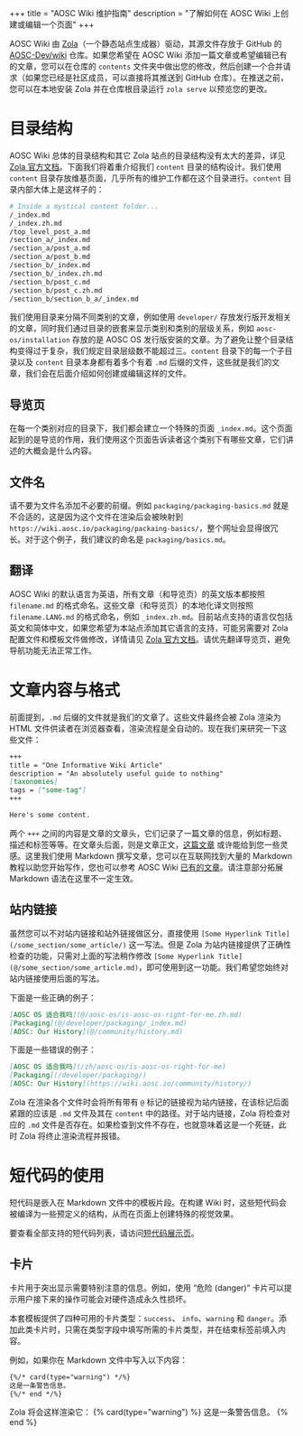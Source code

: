 +++
title = "AOSC Wiki 维护指南"
description = "了解如何在 AOSC Wiki 上创建或编辑一个页面"
+++

AOSC Wiki 由 [Zola](https://github.com/getzola/zola)（一个静态站点生成器）驱动，其源文件存放于 GitHub 的 [AOSC-Dev/wiki](https://github.com/AOSC-Dev/wiki) 仓库。如果您希望在 AOSC Wiki 添加一篇文章或希望编辑已有的文章，您可以在仓库的 `contents` 文件夹中做出您的修改，然后创建一个合并请求（如果您已经是社区成员，可以直接将其推送到 GitHub 仓库）。在推送之前，您可以在本地安装 Zola 并在仓库根目录运行 `zola serve` 以预览您的更改。

# 目录结构

AOSC Wiki 总体的目录结构和其它 Zola 站点的目录结构没有太大的差异，详见 [Zola 官方文档](https://www.getzola.org/documentation/getting-started/directory-structure/)。下面我们将着重介绍我们 `content` 目录的结构设计。我们使用 `content` 目录存放维基页面，几乎所有的维护工作都在这个目录进行。`content` 目录内部大体上是这样子的：

```bash
# Inside a mystical content folder...
/_index.md
/_index.zh.md
/top_level_post_a.md
/section_a/_index.md
/section_a/post_a.md
/section_a/post_b.md
/section_b/_index.md
/section_b/_index.zh.md
/section_b/post_c.md
/section_b/post_c.zh.md
/section_b/section_b_a/_index.md
```

我们使用目录来分隔不同类别的文章，例如使用 `developer/` 存放发行版开发相关的文章，同时我们通过目录的嵌套来显示类别和类别的层级关系，例如 `aosc-os/installation` 存放的是 AOSC OS 发行版安装的文章。为了避免让整个目录结构变得过于复杂，我们规定目录层级数不能超过三。`content` 目录下的每一个子目录以及 `content` 目录本身都有着多个有着 `.md` 后缀的文件，这些就是我们的文章，我们会在后面介绍如何创建或编辑这样的文件。

## 导览页

在每一个类别对应的目录下，我们都会建立一个特殊的页面 `_index.md`。这个页面起到的是导览的作用，我们使用这个页面告诉读者这个类别下有哪些文章，它们讲述的大概会是什么内容。

## 文件名

请不要为文件名添加不必要的前缀。例如 `packaging/packaging-basics.md` 就是不合适的，这是因为这个文件在渲染后会被映射到 `https://wiki.aosc.io/packaging/packaing-basics/`，整个网址会显得很冗长。对于这个例子，我们建议的命名是 `packaging/basics.md`。

## 翻译

AOSC Wiki 的默认语言为英语，所有文章（和导览页）的英文版本都按照 `filename.md` 的格式命名。这些文章（和导览页）的本地化译文则按照 `filename.LANG.md` 的格式命名，例如 `_index.zh.md`。目前站点支持的语言仅包括英文和简体中文，如果您希望为本站点添加其它语言的支持，可能另需要对 Zola 配置文件和模板文件做修改，详情请见 [Zola 官方文档](https://www.getzola.org/documentation/content/multilingual/)。请优先翻译导览页，避免导航功能无法正常工作。


# 文章内容与格式

前面提到，`.md` 后缀的文件就是我们的文章了。这些文件最终会被 Zola 渲染为 HTML 文件供读者在浏览器查看，渲染流程是全自动的。现在我们来研究一下这些文件：

```markdown
+++
title = "One Informative Wiki Article"
description = "An absolutely useful guide to nothing"
[taxonomies]
tags = ["some-tag"]
+++

Here's some content.
```

两个 `+++` 之间的内容是文章的文章头，它们记录了一篇文章的信息，例如标题、描述和标签等等。在文章头后面，则是文章正文，[这篇文章](@/developer/infrastructure/knowledge-base/00001-how-to-contribute.md) 或许能给到您一些灵感。这里我们使用 Markdown 撰写文章，您可以在互联网找到大量的 Markdown 教程以助您开始写作，您也可以参考 AOSC Wiki [已有的文章](https://github.com/AOSC-Dev/wiki/tree/master/content)。请注意部分拓展 Markdown 语法在这里不一定生效。

## 站内链接

虽然您可以不对站内链接和站外链接做区分，直接使用 `[Some Hyperlink Title](/some_section/some_article/)` 这一写法。但是 Zola 为站内链接提供了正确性检查的功能，只需对上面的写法稍作修改 `[Some Hyperlink Title](@/some_section/some_article.md)`，即可使用到这一功能。我们希望您始终对站内链接使用后面的写法。

下面是一些正确的例子：

```markdown
[AOSC OS 适合我吗](@/aosc-os/is-aosc-os-right-for-me.zh.md)
[Packaging](@/developer/packaging/_index.md)
[AOSC: Our History](@/community/history.md)
```

下面是一些错误的例子：

```markdown
[AOSC OS 适合我吗](/zh/aosc-os/is-aosc-os-right-for-me)
[Packaging](/developer/packaging/)
[AOSC: Our History](https://wiki.aosc.io/community/history/)
```

Zola 在渲染各个文件时会将所有带有 `@` 标记的链接视为站内链接，在该标记后面紧跟的应该是 `.md` 文件及其在 `content` 中的路径。对于站内链接，Zola 将检查对应的 `.md` 文件是否存在。如果检查到文件不存在，也就意味着这是一个死链，此时 Zola 将终止渲染流程并报错。

# 短代码的使用
短代码是嵌入在 Markdown 文件中的模板片段。在构建 Wiki 时，这些短代码会被编译为一些预定义的结构，从而在页面上创建特殊的视觉效果。

要查看全部支持的短代码列表，请访问[短代码展示页](@/meta/shortcode_showcase.md)。

## 卡片
卡片用于突出显示需要特别注意的信息。例如，使用 “危险 (danger)” 卡片可以提示用户接下来的操作可能会对硬件造成永久性损坏。

本套模板提供了四种可用的卡片类型：`success`、 `info`、`warning` 和 `danger`。添加此类卡片时，只需在类型字段中填写所需的卡片类型，并在结束标签前填入内容。

例如，如果你在 Markdown 文件中写入以下内容：
```markdown
{%/* card(type="warning") */%}
这是一条警告信息。
{%/* end */%}
```

Zola 将会这样渲染它：
{% card(type="warning") %}
这是一条警告信息。
{% end %}
